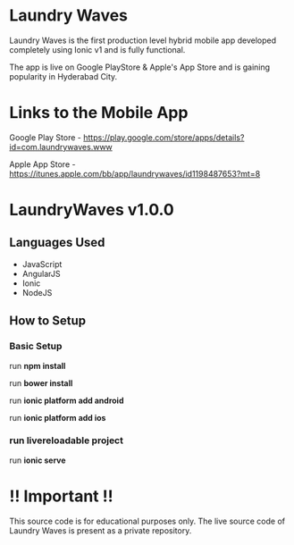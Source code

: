 # Laundry Waves
Laundry Waves is the first production level hybrid mobile app developed completely using Ionic v1 and is fully functional.

The app is live on Google PlayStore & Apple's App Store and is gaining popularity in Hyderabad City.

# Links to the Mobile App #
Google Play Store - https://play.google.com/store/apps/details?id=com.laundrywaves.www

Apple App Store - https://itunes.apple.com/bb/app/laundrywaves/id1198487653?mt=8

# LaundryWaves v1.0.0 #
## Languages Used ##

* JavaScript
* AngularJS
* Ionic
* NodeJS

## How to Setup ##

### Basic Setup ###
run **npm install**

run **bower install**

run **ionic platform add android**

run **ionic platform add ios**

### run livereloadable project ###
run **ionic serve**


# !! Important !! #
This source code is for educational purposes only.
The live source code of Laundry Waves is present as a private repository.
